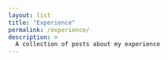 ```yaml
---
layout: list
title: "Experience"
permalink: /experience/
description: >
  A collection of posts about my experience
---
```

